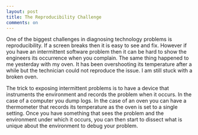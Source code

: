```yaml
---
layout: post
title: The Reproducibility Challenge
comments: on
---
```

One of the biggest challenges in diagnosing technology problems is reproducibility. If a screen breaks then it is easy to see and fix. However if you have an intermittent software problem then it can be hard to show the engineers its occurrence when you complain. The same thing happened to me yesterday with my oven. It has been overshooting its temperature after a while but the technician could not reproduce the issue. I am still stuck with a broken oven.

The trick to exposing intermittent problems is to have a device that instruments the environment and records the problem when it occurs. In the case of a computer you dump logs. In the case of an oven you can have a thermometer that records its temperature as the oven is set to a single setting. Once you have something that sees the problem and the environment under which it occurs, you can then start to dissect what is unique about the environment to debug your problem.